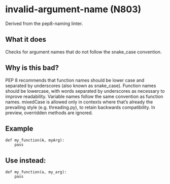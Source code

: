 # invalid-argument-name (N803)
Derived from the pep8-naming linter.
## What it does
Checks for argument names that do not follow the snake_case convention.
## Why is this bad?
PEP 8 recommends that function names should be lower case and separated
by underscores (also known as snake_case).
Function names should be lowercase, with words separated by underscores
as necessary to improve readability.
Variable names follow the same convention as function names.
mixedCase is allowed only in contexts where that’s already the
prevailing style (e.g. threading.py), to retain backwards compatibility.
In preview, overridden methods are ignored.
## Example
```
def my_function(A, myArg):
    pass
```
## Use instead:
```
def my_function(a, my_arg):
    pass
```